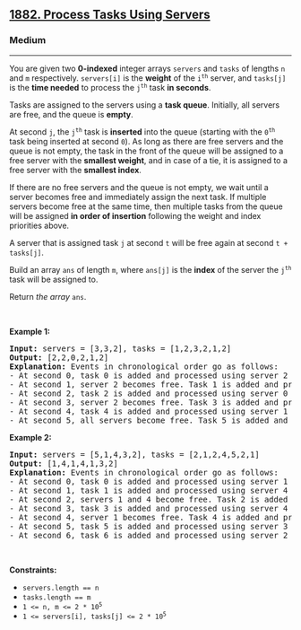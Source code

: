 <h2><a href="https://leetcode.com/problems/process-tasks-using-servers/">1882. Process Tasks Using Servers</a></h2><h3>Medium</h3><hr><div><p>You are given two <strong>0-indexed</strong> integer arrays <code>servers</code> and <code>tasks</code> of lengths <code>n</code>​​​​​​ and <code>m</code>​​​​​​ respectively. <code>servers[i]</code> is the <strong>weight</strong> of the <code>i<sup>​​​​​​th</sup></code>​​​​ server, and <code>tasks[j]</code> is the <strong>time needed</strong> to process the <code>j<sup>​​​​​​th</sup></code>​​​​ task <strong>in seconds</strong>.</p>

<p>Tasks are assigned to the servers using a <strong>task queue</strong>. Initially, all servers are free, and the queue is <strong>empty</strong>.</p>

<p>At second <code>j</code>, the <code>j<sup>th</sup></code> task is <strong>inserted</strong> into the queue (starting with the <code>0<sup>th</sup></code> task being inserted at second <code>0</code>). As long as there are free servers and the queue is not empty, the task in the front of the queue will be assigned to a free server with the <strong>smallest weight</strong>, and in case of a tie, it is assigned to a free server with the <strong>smallest index</strong>.</p>

<p>If there are no free servers and the queue is not empty, we wait until a server becomes free and immediately assign the next task. If multiple servers become free at the same time, then multiple tasks from the queue will be assigned <strong>in order of insertion</strong> following the weight and index priorities above.</p>

<p>A server that is assigned task <code>j</code> at second <code>t</code> will be free again at second <code>t + tasks[j]</code>.</p>

<p>Build an array <code>ans</code>​​​​ of length <code>m</code>, where <code>ans[j]</code> is the <strong>index</strong> of the server the <code>j<sup>​​​​​​th</sup></code> task will be assigned to.</p>

<p>Return <em>the array </em><code>ans</code>​​​​.</p>

<p>&nbsp;</p>
<p><strong>Example 1:</strong></p>

<pre><strong>Input:</strong> servers = [3,3,2], tasks = [1,2,3,2,1,2]
<strong>Output:</strong> [2,2,0,2,1,2]
<strong>Explanation: </strong>Events in chronological order go as follows:
- At second 0, task 0 is added and processed using server 2 until second 1.
- At second 1, server 2 becomes free. Task 1 is added and processed using server 2 until second 3.
- At second 2, task 2 is added and processed using server 0 until second 5.
- At second 3, server 2 becomes free. Task 3 is added and processed using server 2 until second 5.
- At second 4, task 4 is added and processed using server 1 until second 5.
- At second 5, all servers become free. Task 5 is added and processed using server 2 until second 7.</pre>

<p><strong>Example 2:</strong></p>

<pre><strong>Input:</strong> servers = [5,1,4,3,2], tasks = [2,1,2,4,5,2,1]
<strong>Output:</strong> [1,4,1,4,1,3,2]
<strong>Explanation: </strong>Events in chronological order go as follows: 
- At second 0, task 0 is added and processed using server 1 until second 2.
- At second 1, task 1 is added and processed using server 4 until second 2.
- At second 2, servers 1 and 4 become free. Task 2 is added and processed using server 1 until second 4. 
- At second 3, task 3 is added and processed using server 4 until second 7.
- At second 4, server 1 becomes free. Task 4 is added and processed using server 1 until second 9. 
- At second 5, task 5 is added and processed using server 3 until second 7.
- At second 6, task 6 is added and processed using server 2 until second 7.
</pre>

<p>&nbsp;</p>
<p><strong>Constraints:</strong></p>

<ul>
	<li><code>servers.length == n</code></li>
	<li><code>tasks.length == m</code></li>
	<li><code>1 &lt;= n, m &lt;= 2 * 10<sup>5</sup></code></li>
	<li><code>1 &lt;= servers[i], tasks[j] &lt;= 2 * 10<sup>5</sup></code></li>
</ul>
</div>